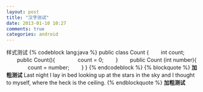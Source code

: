 ```yaml
---
layout: post
title: "汉字测试"
date: 2013-01-10 10:27
comments: true
categories: android
---
```

样式测试
{% codeblock lang:java %}
public class Count {
　　int count;
　　public Count(){
　　　　count = 0;
　　}
　　public Count (int number){
　　　　count = number;
　　}
}
{% endcodeblock %}
{% blockquote %}
<b>加粗测试</b>
Last night I lay in bed looking up at the stars in the sky and I thought to myself, where the heck is the ceiling.
{% endblockquote %}
<b>加粗测试</b>